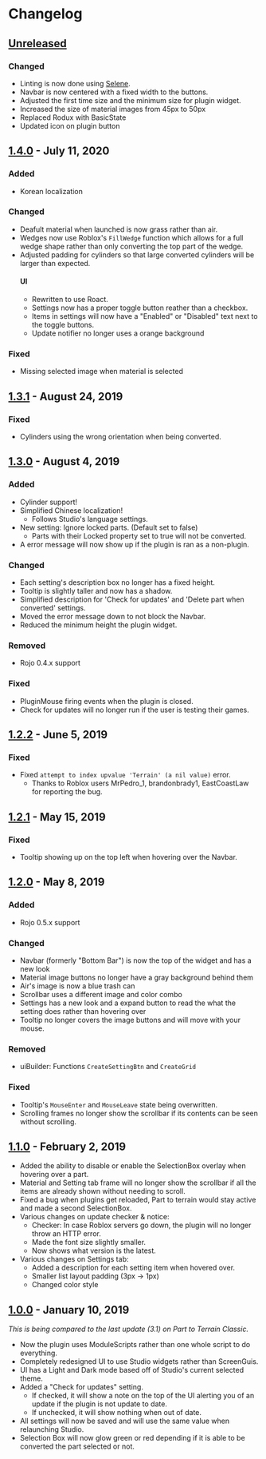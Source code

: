 # Changelog

## [Unreleased]
### Changed
* Linting is now done using [Selene](https://github.com/Kampfkarren/selene).
* Navbar is now centered with a fixed width to the buttons.
* Adjusted the first time size and the minimum size for plugin widget.
* Increased the size of material images from 45px to 50px
* Replaced Rodux with BasicState
* Updated icon on plugin button

## [1.4.0] - July 11, 2020
### Added
* Korean localization
### Changed
* Deafult material when launched is now grass rather than air.
* Wedges now use Roblox's `FillWedge` function which allows for a full wedge shape rather than only converting the top part of the wedge.
* Adjusted padding for cylinders so that large converted cylinders will be larger than expected.
  #### UI
  * Rewritten to use Roact.
  * Settings now has a proper toggle button reather than a checkbox.
  * Items in settings will now have a "Enabled" or "Disabled" text next to the toggle buttons.
  * Update notifier no longer uses a orange background
### Fixed
* Missing selected image when material is selected

## [1.3.1] - August 24, 2019
### Fixed
* Cylinders using the wrong orientation when being converted.

## [1.3.0] - August 4, 2019
### Added
* Cylinder support!
* Simplified Chinese localization!
  * Follows Studio's language settings.
* New setting: Ignore locked parts. (Default set to false)
  * Parts with their Locked property set to true will not be converted.
* A error message will now show up if the plugin is ran as a non-plugin.
### Changed
* Each setting's description box no longer has a fixed height.
* Tooltip is slightly taller and now has a shadow.
* Simplified description for 'Check for updates' and 'Delete part when converted' settings.
* Moved the error message down to not block the Navbar.
* Reduced the minimum height the plugin widget.
### Removed
* Rojo 0.4.x support
### Fixed
* PluginMouse firing events when the plugin is closed.
* Check for updates will no longer run if the user is testing their games.

## [1.2.2] - June 5, 2019
### Fixed
* Fixed `attempt to index upvalue 'Terrain' (a nil value)` error.
  * Thanks to Roblox users MrPedro_1, brandonbrady1, EastCoastLaw for reporting the bug.

## [1.2.1] - May 15, 2019
### Fixed
* Tooltip showing up on the top left when hovering over the Navbar.

## [1.2.0] - May 8, 2019
### Added
* Rojo 0.5.x support
### Changed
* Navbar (formerly "Bottom Bar") is now the top of the widget and has a new look
* Material image buttons no longer have a gray background behind them
* Air's image is now a blue trash can
* Scrollbar uses a different image and color combo
* Settings has a new look and a expand button to read the what the setting does rather than hovering over
* Tooltip no longer covers the image buttons and will move with your mouse.
### Removed
* uiBuilder: Functions `CreateSettingBtn` and `CreateGrid`
### Fixed
* Tooltip's `MouseEnter` and `MouseLeave` state being overwritten.
* Scrolling frames no longer show the scrollbar if its contents can be seen without scrolling.

## [1.1.0] - February 2, 2019
* Added the ability to disable or enable the SelectionBox overlay when hovering over a part.
* Material and Setting tab frame will no longer show the scrollbar if all the items are already shown without needing to scroll.
* Fixed a bug when plugins get reloaded, Part to terrain would stay active and made a second SelectionBox.
* Various changes on update checker & notice:
  * Checker: In case Roblox servers go down, the plugin will no longer throw an HTTP error.
  * Made the font size slightly smaller.
  * Now shows what version is the latest.
* Various changes on Settings tab:
  * Added a description for each setting item when hovered over.
  * Smaller list layout padding (3px -> 1px)
  * Changed color style

## [1.0.0] - January 10, 2019
*This is being compared to the last update (3.1) on Part to Terrain Classic.*
* Now the plugin uses ModuleScripts rather than one whole script to do everything.
* Completely redesigned UI to use Studio widgets rather than ScreenGuis.
* UI has a Light and Dark mode based off of Studio's current selected theme.
* Added a "Check for updates" setting.
  * If checked, it will show a note on the top of the UI alerting you of an update if the plugin is not update to date.
  * If unchecked, it will show nothing when out of date.
* All settings will now be saved and will use the same value when relaunching Studio.
* Selection Box will now glow green or red depending if it is able to be converted the part selected or not.

[Unreleased]: https://github.com/mkargus/PartToTerrain/compare/1.4.0...master
[1.4.0]: https://github.com/mkargus/PartToTerrain/compare/1.3.1...1.4.0
[1.3.1]: https://github.com/mkargus/PartToTerrain/compare/1.3.0...1.3.1
[1.3.0]: https://github.com/mkargus/PartToTerrain/compare/1.2.2...1.3.0
[1.2.2]: https://github.com/mkargus/PartToTerrain/compare/1.2.1...1.2.2
[1.2.1]: https://github.com/mkargus/PartToTerrain/compare/1.2.0...1.2.1
[1.2.0]: https://github.com/mkargus/PartToTerrain/compare/1.1.0...1.2.0
[1.1.0]: https://github.com/mkargus/PartToTerrain/compare/1.0.0...1.1.0
[1.0.0]: https://github.com/mkargus/PartToTerrain/releases/tag/1.0.0
